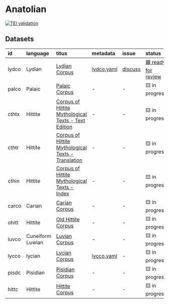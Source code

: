 # Anatolian
[![TEI validation](https://github.com/TITUS-2-0/anatolian/actions/workflows/validate_data.yaml/badge.svg?branch=main)](https://github.com/TITUS-2-0/anatolian/actions/workflows/validate_data.yaml)
## Datasets
| id    | language         | titus                                                                                                                          | metadata                                                                         | issue                                                      | status                                                               |
|:------|:-----------------|:-------------------------------------------------------------------------------------------------------------------------------|:---------------------------------------------------------------------------------|:-----------------------------------------------------------|:---------------------------------------------------------------------|
| lydco | Lydian           | [Lydian Corpus](http://titus.uni-frankfurt.de/texte/etcs/anatol/lydian/lydco.htm)                                              | [lydco.yaml](https://github.com/TITUS-2-0/metadata/blob/main/curated/lydco.yaml) | [discuss](https://github.com/TITUS-2-0/anatolian/issues/1) | [🟦 ready for review](https://github.com/TITUS-2-0/anatolian/pull/2) |
| palco | Palaic           | [Palaic Corpus](http://titus.uni-frankfurt.de/texte/etcc/anatol/palaic/palco.htm)                                              | -                                                                                | -                                                          | 🟨 in progress                                                       |
| cthtx | Hittite          | [Corpus of Hittite Mythological Texts - Text Edition](http://titus.uni-frankfurt.de/texte/etcs/anatol/hittite/cthtx/cthtx.htm) | -                                                                                | -                                                          | 🟨 in progress                                                       |
| cthtr | Hittite          | [Corpus of Hittite Mythological Texts - Translation](http://titus.uni-frankfurt.de/texte/etcs/anatol/hittite/cthtr/cthtr.htm)  | -                                                                                | -                                                          | 🟨 in progress                                                       |
| cthin | Hittite          | [Corpus of Hittite Mythological Texts - Index](http://titus.uni-frankfurt.de/texte/etcs/anatol/hittite/cthin/cthin.htm)        | -                                                                                | -                                                          | 🟨 in progress                                                       |
| carco | Carian           | [Carian Corpus](http://titus.uni-frankfurt.de/texte/etcc/anatol/carian/carco.htm)                                              | -                                                                                | -                                                          | 🟨 in progress                                                       |
| ohitt | Hittite          | [Old Hittite Corpus](http://titus.uni-frankfurt.de/texte/etcc/anatol/hittite/ohittcrp/ohitt.htm)                               | -                                                                                | -                                                          | 🟨 in progress                                                       |
| luvco | Cuneiform Luwian | [Luvian Corpus](http://titus.uni-frankfurt.de/texte/etcc/anatol/luvian/luvco.htm)                                              | -                                                                                | -                                                          | 🟨 in progress                                                       |
| lycco | lycian           | [Lycian Corpus](http://titus.uni-frankfurt.de/texte/etcs/anatol/lycian/lycco.htm)                                              | [lycco.yaml](https://github.com/TITUS-2-0/metadata/blob/main/curated/lycco.yaml) | -                                                          | 🟨 in progress                                                       |
| pisdc | Pisidian         | [Pisidian Corpus](http://titus.uni-frankfurt.de/texte/etcs/anatol/pisidic/pisdc.htm)                                           | -                                                                                | -                                                          | 🟨 in progress                                                       |
| hittc | Hittite          | [Hittite Corpus](http://titus.uni-frankfurt.de/texte/etcc/anatol/hittite/hittcorp/hittc.htm)                                   | -                                                                                | -                                                          | 🟨 in progress                                                       |